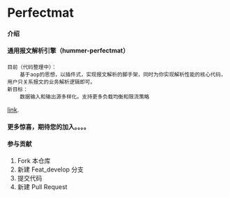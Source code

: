 # Perfectmat

#### 介绍

#### 通用报文解析引擎（hummer-perfectmat）
    目前（代码整理中）：
        基于aop的思想，以插件式，实现报文解析的脚手架，同时为你实现解析性能的核心代码，用户只关系报文的业务解析逻辑即可。
    新目标：
        数据输入和输出源多样化。支持更多负载均衡和限流策略
[link](./perfectmat/readme.md). 

#### 更多惊喜，期待您的加入。。。。

#### 参与贡献

1.  Fork 本仓库
2.  新建 Feat_develop 分支
3.  提交代码
4.  新建 Pull Request